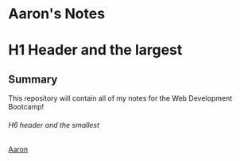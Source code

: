 # Aaron's Notes

# H1 Header and the largest

## Summary

This repository will contain all of my notes for the Web Development Bootcamp!

###### H6 header and the smallest

[Aaron](https://github.com/aaronpio)